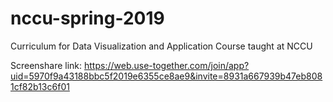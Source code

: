 # nccu-spring-2019
Curriculum for Data Visualization and Application Course taught at NCCU


Screenshare link: https://web.use-together.com/join/app?uid=5970f9a43188bbc5f2019e6355ce8ae9&invite=8931a667939b47eb8081cf82b13c6f01